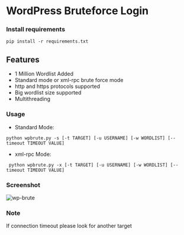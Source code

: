 # WordPress Bruteforce Login

### Install requirements
```
pip install -r requirements.txt
```

## Features
* 1 Million Wordlist Added
* Standard mode or xml-rpc brute force mode
* http and https protocols supported
* Big wordlist size supported
* Multithreading

### Usage
  * Standard Mode:
```
python wpbrute.py -s [-t TARGET] [-u USERNAME] [-w WORDLIST] [--timeout TIMEOUT VALUE]
```
  * xml-rpc Mode:
```
 python wpbrute.py -x [-t TARGET] [-u USERNAME] [-w WORDLIST] [--timeout TIMEOUT VALUE]
```

### Screenshot

![wp-brute](https://user-images.githubusercontent.com/35635224/38143418-abfa1174-346a-11e8-8a64-7b811531ebf8.png)

### Note
If connection timeout please look for another target
